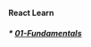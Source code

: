 **React Learn**

##### * [01-Fundamentals](https://github.com/Joemonv1997/React-Learn/tree/master/O1-Fundamentals)

